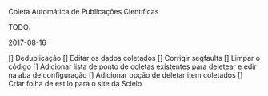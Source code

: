 Coleta Automática de Publicações Científicas

TODO:

2017-08-16

[] Deduplicação
[] Editar os dados coletados
[] Corrigir segfaults
[] Limpar o código
[] Adicionar lista de ponto de coletas existentes para deletear e edir na aba de configuração
[] Adicionar opção de deletar item coletados
[] Criar folha de estilo para o site da Scielo

